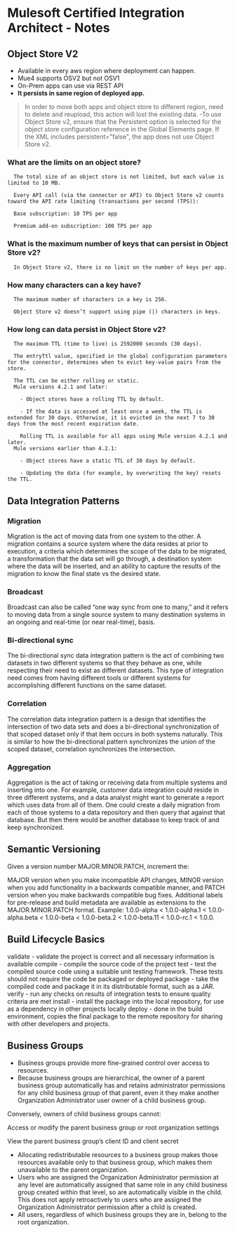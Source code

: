 # Mulesoft Certified Integration Architect - Notes

## Object Store V2
 - Available in every aws region where deployment can happen.
 - Mue4 supports OSV2 but not OSV1
 - On-Prem apps can use via REST API
 - **It persists in same region of deployed app.**
 > In order to move both apps and object store to different region, need to delete and reupload, this action will lost the existing data.
 -To use Object Store v2, ensure that the Persistent option is selected for the object store configuration reference in the Global Elements page. If the XML includes persistent="false", the app does not use Object Store v2.
 
 ### What are the limits on an object store?
      The total size of an object store is not limited, but each value is limited to 10 MB.

      Every API call (via the connector or API) to Object Store v2 counts toward the API rate limiting (transactions per second (TPS)):

      Base subscription: 10 TPS per app

      Premium add-on subscription: 100 TPS per app

 ### What is the maximum number of keys that can persist in Object Store v2?
      In Object Store v2, there is no limit on the number of keys per app.

 ### How many characters can a key have?
      The maximum number of characters in a key is 256.

      Object Store v2 doesn’t support using pipe (|) characters in keys.
 
### How long can data persist in Object Store v2?
      The maximum TTL (time to live) is 2592000 seconds (30 days).

      The entryTtl value, specified in the global configuration parameters for the connector, determines when to evict key-value pairs from the store.

      The TTL can be either rolling or static.
      Mule versions 4.2.1 and later:

        - Object stores have a rolling TTL by default.

        - If the data is accessed at least once a week, the TTL is extended for 30 days. Otherwise, it is evicted in the next 7 to 30 days from the most recent expiration date.

        Rolling TTL is available for all apps using Mule version 4.2.1 and later.
      Mule versions earlier than 4.2.1:

        - Object stores have a static TTL of 30 days by default.

        - Updating the data (for example, by overwriting the key) resets the TTL.
        
## Data Integration Patterns
  ### Migration
  Migration is the act of moving data from one system to the other. A migration contains a source system where the data resides at prior to execution, a criteria which determines the scope of the data to be migrated, a transformation that the data set will go through, a destination system where the data will be inserted, and an ability to capture the results of the migration to know the final state vs the desired state.
  
  ### Broadcast
  Broadcast can also be called “one way sync from one to many,” and it refers to moving data from a single source system to many destination systems in an ongoing and real-time (or near real-time), basis.
  
  ### Bi-directional sync 
  The bi-directional sync data integration pattern is the act of combining two datasets in two different systems so that they behave as one, while respecting their need to exist as different datasets. This type of integration need comes from having different tools or different systems for accomplishing different functions on the same dataset.
  
  ### Correlation
  The correlation data integration pattern is a design that identifies the intersection of two data sets and does a bi-directional synchronization of that scoped dataset only if that item occurs in both systems naturally. This is similar to how the bi-directional pattern synchronizes the union of the scoped dataset, correlation synchronizes the intersection.
 
  ### Aggregation
  Aggregation is the act of taking or receiving data from multiple systems and inserting into one. For example, customer data integration could reside in three different systems, and a data analyst might want to generate a report which uses data from all of them. One could create a daily migration from each of those systems to a data repository and then query that against that database. But then there would be another database to keep track of and keep synchronized.
  
  
## Semantic Versioning
 Given a version number MAJOR.MINOR.PATCH, increment the:

  MAJOR version when you make incompatible API changes,
  MINOR version when you add functionality in a backwards compatible manner, and
  PATCH version when you make backwards compatible bug fixes.
  Additional labels for pre-release and build metadata are available as extensions to the MAJOR.MINOR.PATCH format.
  Example: 1.0.0-alpha < 1.0.0-alpha.1 < 1.0.0-alpha.beta < 1.0.0-beta < 1.0.0-beta.2 < 1.0.0-beta.11 < 1.0.0-rc.1 < 1.0.0.
        
## Build Lifecycle Basics
  validate - validate the project is correct and all necessary information is available
  compile - compile the source code of the project
  test - test the compiled source code using a suitable unit testing framework. These tests should not require the code be packaged or deployed
  package - take the compiled code and package it in its distributable format, such as a JAR.
  verify - run any checks on results of integration tests to ensure quality criteria are met
  install - install the package into the local repository, for use as a dependency in other projects locally
  deploy - done in the build environment, copies the final package to the remote repository for sharing with other developers and projects.
  
## Business Groups
 - Business groups provide more fine-grained control over access to resources.
 - Because business groups are hierarchical, the owner of a parent business group automatically has and retains administrator permissions for any child business group of that parent, even it they make another Organization Administrator user owner of a child business group.

Conversely, owners of child business groups cannot:

Access or modify the parent business group or root organization settings

View the parent business group’s client ID and client secret

- Allocating redistributable resources to a business group makes those resources available only to that business group, which makes them unavailable to the parent organization.
- Users who are assigned the Organization Administrator permission at any level are automatically assigned that same role in any child business group created within that level, so are automatically visible in the child. This does not apply retroactively to users who are assigned the Organization Administrator permission after a child is created.
- All users, regardless of which business groups they are in, belong to the root organization.

